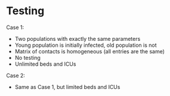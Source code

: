 # Testing

Case 1:
* Two populations with exactly the same parameters
* Young population is initially infected, old population is not
* Matrix of contacts is homogeneous (all entries are the same)
* No testing
* Unlimited beds and ICUs

Case 2:
* Same as Case 1, but limited beds and ICUs